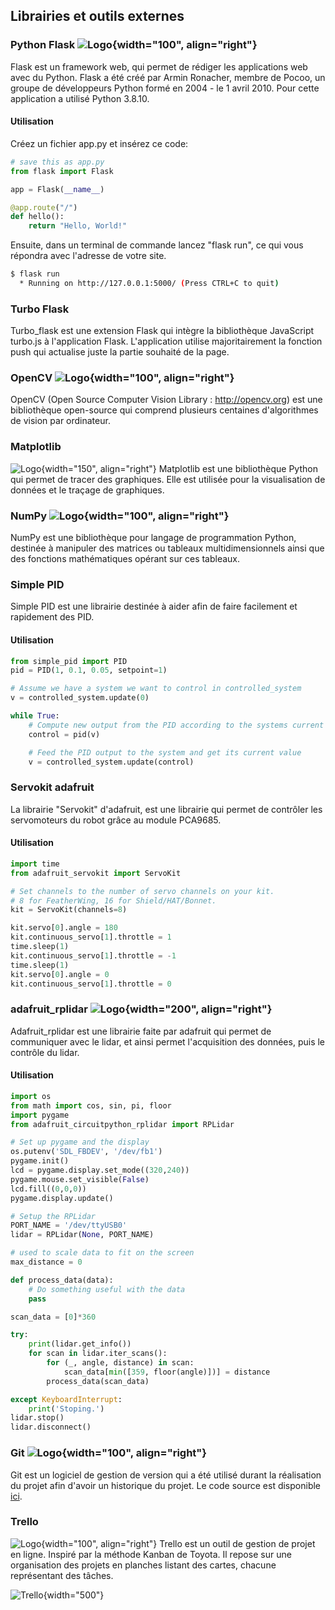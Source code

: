 ## Librairies et outils externes

### Python Flask ![Logo](img/FlaskLogo.png){width="100", align="right"}

Flask est un framework web, qui permet de rédiger les applications web avec du Python. Flask a été créé par Armin Ronacher, membre de Pocoo, un groupe de développeurs Python formé en 2004 - le 1 avril 2010. Pour cette application a utilisé Python 3.8.10.

#### Utilisation

Créez un fichier app.py et insérez ce code:

```python
# save this as app.py
from flask import Flask

app = Flask(__name__)

@app.route("/")
def hello():
    return "Hello, World!"
```
Ensuite, dans un terminal de commande lancez "flask run", ce qui vous répondra avec l'adresse de votre site.

```bash
$ flask run
  * Running on http://127.0.0.1:5000/ (Press CTRL+C to quit)
```

### Turbo Flask

Turbo_flask est une extension Flask qui intègre la bibliothèque JavaScript turbo.js à l'application Flask. L'application utilise majoritairement la fonction push qui actualise juste la partie souhaité de la page.

### OpenCV ![Logo](img/OpenCVLogo.png){width="100", align="right"}

OpenCV (Open Source Computer Vision Library : http://opencv.org) est une bibliothèque open-source qui comprend plusieurs centaines d'algorithmes de vision par ordinateur.

### Matplotlib 
![Logo](img/MatplotlibLogo.png){width="150", align="right"}
Matplotlib est une bibliothèque Python qui permet de tracer des graphiques. Elle est utilisée pour la visualisation de données et le traçage de graphiques.

### NumPy ![Logo](img/NumpyLogo.png){width="100", align="right"}

NumPy est une bibliothèque pour langage de programmation Python, destinée à manipuler des matrices ou tableaux multidimensionnels ainsi que des fonctions mathématiques opérant sur ces tableaux.

### Simple PID

Simple PID est une librairie destinée à aider afin de faire facilement et rapidement des PID.

#### Utilisation

```python
from simple_pid import PID
pid = PID(1, 0.1, 0.05, setpoint=1)

# Assume we have a system we want to control in controlled_system
v = controlled_system.update(0)

while True:
    # Compute new output from the PID according to the systems current value
    control = pid(v)

    # Feed the PID output to the system and get its current value
    v = controlled_system.update(control)
```



### Servokit adafruit

La librairie "Servokit" d'adafruit, est une librairie qui permet de contrôler les servomoteurs du robot grâce au module PCA9685.

#### Utilisation

```python
import time
from adafruit_servokit import ServoKit

# Set channels to the number of servo channels on your kit.
# 8 for FeatherWing, 16 for Shield/HAT/Bonnet.
kit = ServoKit(channels=8)

kit.servo[0].angle = 180
kit.continuous_servo[1].throttle = 1
time.sleep(1)
kit.continuous_servo[1].throttle = -1
time.sleep(1)
kit.servo[0].angle = 0
kit.continuous_servo[1].throttle = 0
```

### adafruit_rplidar ![Logo](img/AdafruitLogo.png){width="200", align="right"}

Adafruit_rplidar est une librairie faite par adafruit qui permet de communiquer avec le lidar, et ainsi permet l'acquisition des données, puis le contrôle du lidar.

#### Utilisation

```python
import os
from math import cos, sin, pi, floor
import pygame
from adafruit_circuitpython_rplidar import RPLidar

# Set up pygame and the display
os.putenv('SDL_FBDEV', '/dev/fb1')
pygame.init()
lcd = pygame.display.set_mode((320,240))
pygame.mouse.set_visible(False)
lcd.fill((0,0,0))
pygame.display.update()

# Setup the RPLidar
PORT_NAME = '/dev/ttyUSB0'
lidar = RPLidar(None, PORT_NAME)

# used to scale data to fit on the screen
max_distance = 0

def process_data(data):
    # Do something useful with the data
    pass

scan_data = [0]*360

try:
    print(lidar.get_info())
    for scan in lidar.iter_scans():
        for (_, angle, distance) in scan:
            scan_data[min([359, floor(angle)])] = distance
        process_data(scan_data)

except KeyboardInterrupt:
    print('Stoping.')
lidar.stop()
lidar.disconnect()
```

### Git ![Logo](img/GitLogo.png){width="100", align="right"}

Git est un logiciel de gestion de version qui a été utilisé durant la réalisation du projet afin d'avoir un historique du projet. Le code source est disponible [ici](https://github.com/NickVanMarkes).

### Trello 
![Logo](img/TrelloLogo.png){width="100", align="right"}
Trello est un outil de gestion de projet en ligne. Inspiré par la méthode Kanban de Toyota. Il repose sur une organisation des projets en planches listant des cartes, chacune représentant des tâches.

![Trello](img/Trello.png){width="500"}